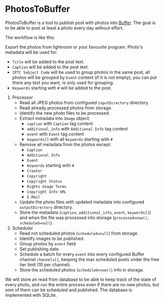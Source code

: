 # PhotosToBuffer

PhotosToBuffer is a tool to publish post with photos into [Buffer](https://buffer.com). The goal is to be able to post at least a photo every day without effort.

The workflow is like this:

Export the photos from lightroom or your favourite program. Photo's metadata will be used for:
   - `Title` will be added to the post text.
   - `Caption` will be added to the post text.
   - `IPTC Subject Code` will be used to group photos in the same post, all photos will be grouped by `Event` content (if it is not empty); you can put there any text you want, is only used for grouping.
   - `Keywords` starting with `#` will be added to the post.
1. Processor
   - Read all JPEG photos from configured `inputDirectory` directory.
   - Read already processed photos from storage.
   - Identify the new photo files to be processed.
   - Extract metadata into `Image` object:
     - `caption` with `Caption` tag content
     - `additional_info` with `Additional Info` tag content
     - `event` with `Event` tag content
     - `keywords[]` with all `Keywords` starting with `#`
   - Remove all metadata from the photos except:
       - `Caption`
       - `Additional Info`
       - `Event`
       - `Keywords` starting with `#`
       - `Creator`
       - `Copyright`
       - `Copyright Status`
       - `Rights Usage Terms`
       - `Copyright Info URL`
       - `E.Mail`
   - Update the photo files with updated metadata into configured `outputDirectory` directory.
   - Store the metadata (`caption`, `additional_info`, `event`, `keywords[]`) and when the file was processed into storage (`processed=now()`, `scheduled=null`).
2. Scheduler
   - Read not scheduled photos (`scheduled=null`) from storage.
   - Identify images to be published.
   - Group photos by `event` field
   - Set publishing date.
   - Schedule a batch for every `event` into every configured Buffer channel `channels[]`, keeping the max scheduled posts under the free tier limit (10 per channel).
   - Store the scheduled photos (`scheduled=now()`) info in storage.

We will store an read from database to be able to keep track of the state of every photo, and run the entire process even if there are no new photos, but som of them can be scheduled and published. The database is implemented with SQLite.

